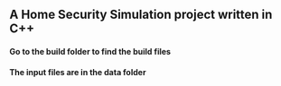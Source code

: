 ## A Home Security Simulation project written in C++

#### Go to the build folder to find the build files

#### The input files are in the data folder